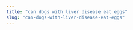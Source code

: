 ```yaml
---
title: "can dogs with liver disease eat eggs"
slug: "can-dogs-with-liver-disease-eat-eggs"
---
```


